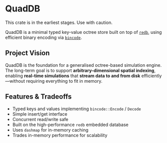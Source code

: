 # QuadDB

This crate is in the earliest stages. Use with caution.

QuadDB is a minimal typed key-value octree store built on top of [`redb`](https://docs.rs/redb), using efficient binary encoding via [`bincode`](https://docs.rs/bincode).

## Project Vision

QuadDB is the foundation for a generalised octree-based simulation engine. The long-term goal is to support **arbitrary-dimensional spatial indexing**, enabling **real-time simulations** that **stream data to and from disk** efficiently—without requiring everything to fit in memory.

## Features & Tradeoffs

- Typed keys and values implementing `bincode::Encode` / `Decode`
- Simple insert/get interface
- Concurrent read/write safe
- Built on the high-performance `redb` embedded database
- Uses `dashmap` for in-memory caching
- Trades in-memory performance for scalability
